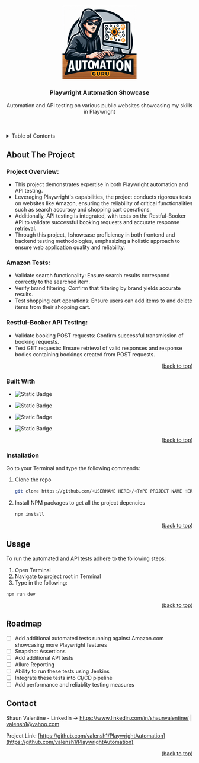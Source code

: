 <!-- Improved compatibility of back to top link: See: https://github.com/othneildrew/Best-README-Template/pull/73 -->

<a name="readme-top"></a>

<!--
*** Thanks for checking out the Best-README-Template. If you have a suggestion
*** that would make this better, please fork the repo and create a pull request
*** or simply open an issue with the tag "enhancement".
*** Don't forget to give the project a star!
*** Thanks again! Now go create something AMAZING! :D
-->

<!-- PROJECT SHIELDS -->
<!--
*** I'm using markdown "reference style" links for readability.
*** Reference links are enclosed in brackets [ ] instead of parentheses ( ).
*** See the bottom of this document for the declaration of the reference variables
*** for contributors-url, forks-url, etc. This is an optional, concise syntax you may use.
*** https://www.markdownguide.org/basic-syntax/#reference-style-links
-->

<!-- PROJECT LOGO -->
<br />
<div align="center">
  <a href="https://github.com/othneildrew/Best-README-Template">
    <img src="README-Files/Logo.png" alt="Logo" width="200" height="200">
  </a>

  <h3 align="center">Playwright Automation Showcase</h3>

  <p align="center">
    Automation and API testing on various public websites showcasing my skills in Playwright
    <br />
    <br />
    <br />
    <!-- <a href="https://github.com/othneildrew/Best-README-Template">View Demo</a> -->
  </p>
</div>

<!-- TABLE OF CONTENTS -->
<details>
  <summary>Table of Contents</summary>
  <ol>
    <li>
      <a href="#about-the-project">About The Project</a>
        <li><a href="#built-with">Built With</a></li>
        <li><a href="#installation">Installation</a></li>
    <li><a href="#usage">Usage</a></li>
    <li><a href="#roadmap">Roadmap</a></li>
    <li><a href="#contact">Contact</a></li>
  </ol>
</details>

<!-- ABOUT THE PROJECT -->

## About The Project

### Project Overview:

- This project demonstrates expertise in both Playwright automation and API testing.
- Leveraging Playwright's capabilities, the project conducts rigorous tests on websites like Amazon, ensuring the reliability of critical functionalities such as search accuracy and shopping cart operations.
- Additionally, API testing is integrated, with tests on the Restful-Booker API to validate successful booking requests and accurate response retrieval.
- Through this project, I showcase proficiency in both frontend and backend testing methodologies, emphasizing a holistic approach to ensure web application quality and reliability.

### Amazon Tests:

- Validate search functionality: Ensure search results correspond correctly to the searched item.
- Verify brand filtering: Confirm that filtering by brand yields accurate results.
- Test shopping cart operations: Ensure users can add items to and delete items from their shopping cart.

### Restful-Booker API Testing:

- Validate booking POST requests: Confirm successful transmission of booking requests.
- Test GET requests: Ensure retrieval of valid responses and response bodies containing bookings created from POST requests.

<p align="right">(<a href="#readme-top">back to top</a>)</p>

### Built With

- ![Static Badge](https://img.shields.io/badge/Playwright--green?style=for-the-badge&logo=playwright&logoColor=black&labelColor=green)
- ![Static Badge](https://img.shields.io/badge/TypeScript--blue?style=for-the-badge&logo=TypeScript&logoColor=black&labelColor=blue)

- ![Static Badge](https://img.shields.io/badge/Node.js--black?style=for-the-badge&logo=Node.js&logoColor=green&labelColor=black)

- ![Static Badge](https://img.shields.io/badge/API%20Testing--red?style=for-the-badge&logo=API&logoColor=red&labelColor=red)

<p align="right">(<a href="#readme-top">back to top</a>)</p>

<!-- GETTING STARTED -->

### Installation

Go to your Terminal and type the following commands:

1. Clone the repo
   ```sh
   git clone https://github.com/<USERNAME HERE>/<TYPE PROJECT NAME HERE W/NO BRACKETS>.git
   ```
2. Install NPM packages to get all the project depencies
   ```sh
   npm install
   ```

<p align="right">(<a href="#readme-top">back to top</a>)</p>

<!-- USAGE EXAMPLES -->

## Usage

To run the automated and API tests adhere to the following steps:

1. Open Terminal
2. Navigate to project root in Terminal
3. Type in the following:

```
npm run dev
```

<p align="right">(<a href="#readme-top">back to top</a>)</p>

<!-- ROADMAP -->

## Roadmap

- [ ] Add additional automated tests running against Amazon.com showcasing more Playwright features
- [ ] Snapshot Assertions
- [ ] Add additional API tests
- [ ] Allure Reporting
- [ ] Ability to run these tests using Jenkins
- [ ] Integrate these tests into CI/CD pipeline
- [ ] Add performance and reliablity testing measures

<!-- CONTACT -->

## Contact

Shaun Valentine - LinkedIn -> https://www.linkedin.com/in/shaunvalentine/ | valensh1@yahoo.com

Project Link: [https://github.com/valensh1/PlaywrightAutomation](https://github.com/valensh1/PlaywrightAutomation)

<p align="right">(<a href="#readme-top">back to top</a>)</p>
